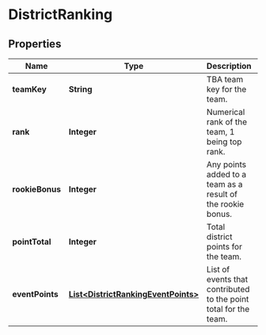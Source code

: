 
# DistrictRanking

## Properties
Name | Type | Description | Notes
------------ | ------------- | ------------- | -------------
**teamKey** | **String** | TBA team key for the team. | 
**rank** | **Integer** | Numerical rank of the team, 1 being top rank. | 
**rookieBonus** | **Integer** | Any points added to a team as a result of the rookie bonus. |  [optional]
**pointTotal** | **Integer** | Total district points for the team. | 
**eventPoints** | [**List&lt;DistrictRankingEventPoints&gt;**](DistrictRankingEventPoints.md) | List of events that contributed to the point total for the team. |  [optional]



